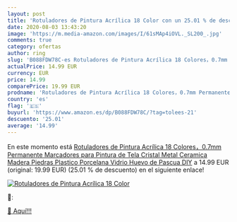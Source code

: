 ```yaml
---
layout: post
title: 'Rotuladores de Pintura Acrílica 18 Color con un 25.01 % de descuento'
date: 2020-08-03 13:43:20
image: 'https://m.media-amazon.com/images/I/61sMAp4iOVL._SL200_.jpg'
comments: true
category: ofertas
author: ring
slug: 'B088FDW78C-es Rotuladores de Pintura Acrílica 18 Colores，0.7mm Permanente Marcadores para Pintura de Tela  Cristal  Metal  Ceramica  Madera  Piedras  Plastico  Porcelana  Vidrio  Huevo de Pascua DIY'
actualPrice: 14.99 EUR
currency: EUR
price: 14.99
comparePrice: 19.99 EUR
prodname: 'Rotuladores de Pintura Acrílica 18 Colores，0.7mm Permanente Marcadores para Pintura de Tela  Cristal  Metal  Ceramica  Madera  Piedras  Plastico  Porcelana  Vidrio  Huevo de Pascua DIY'
country: 'es'
flag: '🇪🇸'
buyurl: 'https://www.amazon.es/dp/B088FDW78C/?tag=tolees-21'
descuento: '25.01'
average: '14.99'
---
```


En este momento está [Rotuladores de Pintura Acrílica 18 Colores，0.7mm Permanente Marcadores para Pintura de Tela  Cristal  Metal  Ceramica  Madera  Piedras  Plastico  Porcelana  Vidrio  Huevo de Pascua DIY](https://www.amazon.es/dp/B088FDW78C/?tag=tolees-21) a 14.99 EUR (original: 19.99 EUR) (25.01 %  de descuento) en el siguiente enlace!

[![Rotuladores de Pintura Acrílica 18 Color](https://m.media-amazon.com/images/I/61sMAp4iOVL._SL200_.jpg)](https://www.amazon.es/dp/B088FDW78C/?tag=tolees-21)

🔎:


[🛒 Aquí!!!](https://www.amazon.es/dp/B088FDW78C/?tag=tolees-21)
